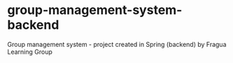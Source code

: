 # group-management-system-backend
Group management system - project created in Spring (backend) by Fragua Learning Group
